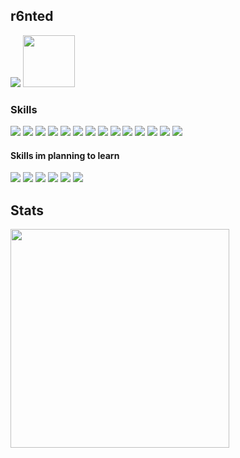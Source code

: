 
## r6nted

<img src="https://komarev.com/ghpvc/?username=r6nted"> <img src="https://img.shields.io/youtube/channel/views/UCh7eAzu4edD9LcRch0r_Cfg?style=plastic" width="83">

### Skills

![](https://skillicons.dev/icons?i=aftereffects) ![](https://skillicons.dev/icons?i=lua)‏‏‎ ‎![](https://skillicons.dev/icons?i=html)‏‏‎ ‎![](https://skillicons.dev/icons?i=js)‏‏‎ ‎![](https://skillicons.dev/icons?i=tailwind)‏‏‎ ‎![](https://skillicons.dev/icons?i=bootstrap)‏‏‎ ‎![](https://skillicons.dev/icons?i=css)‏‏‎ ‎![](https://skillicons.dev/icons?i=scss)‏‏‎ ‎![](https://skillicons.dev/icons?i=figma)‏‏‎ ‎![](https://skillicons.dev/icons?i=nodejs)‏‏‎ ‎![](https://skillicons.dev/icons?i=vscode)‏‏‎ ‎![](https://skillicons.dev/icons?i=vercel)‏‏‎ ‎![](https://skillicons.dev/icons?i=discord) ![](https://skillicons.dev/icons?i=svelte)‏
#### Skills im planning to learn
![](https://skillicons.dev/icons?i=next) ![](https://skillicons.dev/icons?i=nuxt) ![](https://skillicons.dev/icons?i=vue) ![](https://skillicons.dev/icons?i=typescript) ![](https://skillicons.dev/icons?i=netlify) ![](https://skillicons.dev/icons?i=kotlin)

## Stats
<img src="https://lanyard.cnrad.dev/api/898703829430857729" align="left" width="350"/>
